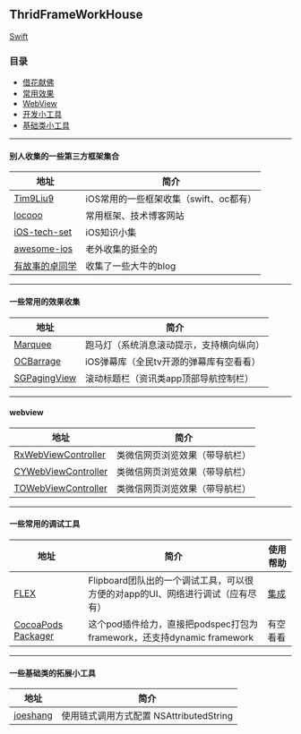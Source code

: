 ## ThridFrameWorkHouse

[Swift](https://github.com/tiantiankaixin/ThridFrameWorkHouse/blob/master/swift.md)


### 目录
* [借花献佛](#jiehua)
* [常用效果](#general_use)
* [WebView](#webview)
* [开发小工具](#debug_tool)
* [基础类小工具](#ji_chu)

---
#### <a id="jiehua"></a>别人收集的一些第三方框架集合
地址 | 简介
------- | -------
[Tim9Liu9](https://github.com/Tim9Liu9/TimLiu-iOS)|iOS常用的一些框架收集（swift、oc都有）
[locooo](https://github.com/locooo/Developer)|常用框架、技术博客网站
[iOS-tech-set](https://github.com/tiantiankaixin/iOS-tech-set)|iOS知识小集
[awesome-ios](https://github.com/vsouza/awesome-ios?utm_source=gold_browser_extension)|老外收集的挺全的
[有故事的卓同学](https://juejin.im/post/5a941ef96fb9a06346201d9e?utm_source=gold_browser_extension)|收集了一些大牛的blog


---
#### <a id="general_use"></a>一些常用的效果收集
地址 | 简介
------- | -------
[Marquee](https://github.com/jinht/Marquee)|跑马灯（系统消息滚动提示，支持横向纵向）
[OCBarrage](https://github.com/iOS-Strikers/OCBarrage)|iOS弹幕库（全民tv开源的弹幕库有空看看）
[SGPagingView](https://github.com/kingsic/SGPagingView)|滚动标题栏（资讯类app顶部导航控制栏）

---
#### <a id="webview"></a>webview
地址 | 简介
------- | -------
[RxWebViewController](https://github.com/Roxasora/RxWebViewController)|类微信网页浏览效果（带导航栏）
[CYWebViewController](https://github.com/wheying/CYWebViewController)|类微信网页浏览效果（带导航栏）
[TOWebViewController](https://github.com/TimOliver/TOWebViewController)|类微信网页浏览效果（带导航栏）

---
#### <a id="debug_tool"></a>一些常用的调试工具
地址 | 简介 | 使用帮助
------- | ------- | -------
[FLEX](https://github.com/Flipboard/FLEX)|Flipboard团队出的一个调试工具，可以很方便的对app的UI、网络进行调试（应有尽有）| [集成](https://www.jianshu.com/p/643d6ab52923)
[CocoaPods Packager](https://github.com/CocoaPods/cocoapods-packager)|这个pod插件给力，直接把podspec打包为framework，还支持dynamic framework | 有空看看

---
#### <a id="ji_chu"></a>一些基础类的拓展小工具
地址 | 简介 
------- | ------- 
[joeshang](https://github.com/joeshang/SCRAttributedStringBuilder)|使用链式调用方式配置 NSAttributedString

